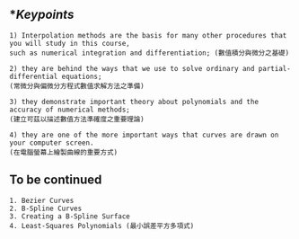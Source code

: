 ## **Keypoints*

	1) Interpolation methods are the basis for many other procedures that you will study in this course, 
	such as numerical integration and differentiation; (數值積分與微分之基礎)

	2) they are behind the ways that we use to solve ordinary and partial-differential equations; 
	(常微分與偏微分方程式數值求解方法之準備)

	3) they demonstrate important theory about polynomials and the accuracy of numerical methods;
	(建立可茲以描述數值方法準確度之重要理論)

	4) they are one of the more important ways that curves are drawn on your computer screen. 
	(在電腦螢幕上繪製曲線的重要方式)

## **To be continued**

	1. Bezier Curves
	2. B-Spline Curves
	3. Creating a B-Spline Surface
	4. Least-Squares Polynomials (最小誤差平方多項式)